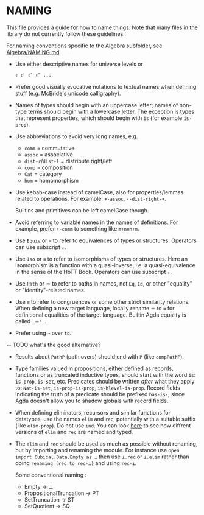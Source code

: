 NAMING
======

This file provides a guide for how to name things. Note that many
files in the library do not currently follow these guidelines.

For naming conventions specific to the Algebra subfolder, see
[Algebra/NAMING.md](https://github.com/agda/cubical/blob/master/Cubical/Algebra/NAMING.md).

* Use either descriptive names for universe levels or
  ```
  ℓ ℓ′ ℓ″ ℓ‴ ...
  ```

* Prefer good visually evocative notations to textual names when defining stuff
  (e.g. McBride's unicode calligraphy).

* Names of types should begin with an uppercase letter; names of
  non-type terms should begin with a lowercase letter. The exception
  is types that represent properties, which should begin with `is`
  (for example `is-prop`).

* Use abbreviations to avoid very long names, e.g.
  - `comm` = commutative
  - `assoc` = associative
  - `dist-r`/`dist-l` = distribute right/left
  - `comp` = composition
  - `Cat` = category
  - `hom` = homomorphism

* Use kebab-case instead of camelCase, also for properties/lemmas
  related to operations. For example: `+-assoc`, `·-dist-right-+`.

  Builtins and primitives can be left camelCase though.

* Avoid referring to variable names in the names of definitions.
  For example, prefer `+-comm` to something like `m+n≡n+m`.

* Use `Equiv` or `≃` to refer to equivalences of types or structures.
  Operators can use subscript `ₑ`.

* Use `Iso` or `≅` to refer to isomorphisms of types or structures.
  Here an isomorphism is a function with a quasi-inverse, i.e. a
  quasi-equivalence in the sense of the HoTT Book.
  Operators can use subscript `ᵢ`.

* Use `Path` or `＝` to refer to paths in names, not `Eq`, `Id`, or
  other "equality" or "identity"-related names.

* Use `≡` to refer to congruences or some other strict similarity relations.
  When defining a new target language, locally rename `＝` to `≡` for
  definitional equalities of the target language.
  Builtin Agda equality is called `_＝ⁱ_`.

* Prefer using `→` over `to`.

-- TODO what's the good alternative?
* Results about `PathP` (path overs) should end with `P` (like
  `compPathP`).

* Type families valued in propositions, either defined as records,
  functions or as truncated inductive types, should start with the word
  `is`: `is-prop`, `is-set`, etc. Predicates should be written _after_
  what they apply to: `Nat-is-set`, `is-prop-is-prop`,
  `is-hlevel-is-prop`. Record fields indicating the truth of a predicate
  should be prefixed `has-is-`, since Agda doesn't allow you to shadow
  globals with record fields.

* When defining eliminators, recursors and similar functions for datatypes,
  use the names `elim` and `rec`, potentially with a suitable suffix (like `elim-prop`).
  Do not use `ind`.
  You can look
  [here](https://github.com/cmcmA20/cubical-mini/blob/master/src/Truncation/Propositional/Base.agda)
  to see how diffrent versions of `elim` and `rec` are named and typed.

* The `elim` and `rec` should be used as much as possible without
  renaming, but by importing and renaming the module.
  For instance use `open import Cubical.Data.Empty as ⊥`
  then use `⊥.rec` or `⊥.elim` rather than doing
  `renaming (rec to rec-⊥)` and using `rec-⊥`.

  Some conventional naming :
  - Empty                   -> ⊥
  - PropositionalTruncation -> PT
  - SetTruncation           -> ST
  - SetQuotient             -> SQ

